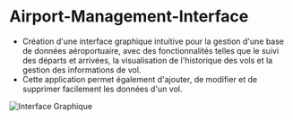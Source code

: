 # Airport-Management-Interface

- Création d'une interface graphique intuitive pour la gestion d'une base de données aéroportuaire, avec des fonctionnalités telles que le suivi des départs et arrivées, la visualisation de l'historique des vols et la gestion des informations de vol. 
- Cette application permet également d'ajouter, de modifier et de supprimer facilement les données d'un vol.

![Interface Graphique](https://user-images.githubusercontent.com/73723037/233782921-6eb63224-f8c4-4dc9-a4f3-a46a35077689.JPG)

